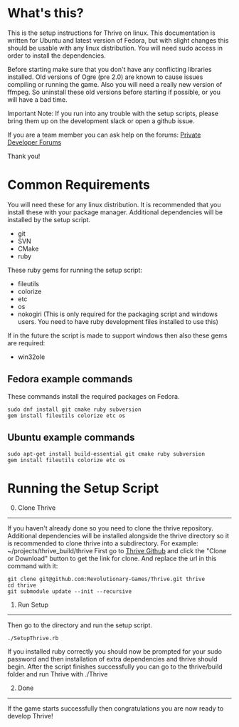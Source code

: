 What's this?
============

This is the setup instructions for Thrive on linux. This documentation
is written for Ubuntu and latest version of Fedora, but with slight
changes this should be usable with any linux distribution. You will
need sudo access in order to install the dependencies.

Before starting make sure that you don't have any conflicting
libraries installed. Old versions of Ogre (pre 2.0) are known to cause
issues compiling or running the game. Also you will need a really new
version of ffmpeg. So uninstall these old versions before starting if
possible, or you will have a bad time.


Important Note: If you run into any trouble with the setup scripts, please 
bring them up on the development slack or open a github issue.

If you are a team member you can ask help on the forums:
    [Private Developer Forums](http://forum.revolutionarygamesstudio.com/)

Thank you!


Common Requirements
========================

You will need these for any linux distribution. It is recommended that
you install these with your package manager. Additional dependencies
will be installed by the setup script.

* git
* SVN
* CMake
* ruby

These ruby gems for running the setup script:

* fileutils
* colorize
* etc
* os
* nokogiri (This is only required for the packaging script and windows users. 
You need to have ruby development files installed to use this)

If in the future the script is made to support windows then also these gems are required:

* win32ole

Fedora example commands
-----------------------

These commands install the required packages on Fedora.

    sudo dnf install git cmake ruby subversion
    gem install fileutils colorize etc os


Ubuntu example commands
-----------------------

    sudo apt-get install build-essential git cmake ruby subversion
    gem install fileutils colorize etc os


Running the Setup Script
========================

0. Clone Thrive
---------------

If you haven't already done so you need to clone the thrive
repository. Additional dependencies will be installed alongside the
thrive directory so it is recommended to clone thrive into a
subdirectory. For example: ~/projects/thrive_build/thrive First go
to [Thrive Github][thrivegh] and click the "Clone or Download" button
to get the link for clone. And replace the url in this command with it:

    git clone git@github.com:Revolutionary-Games/Thrive.git thrive
    cd thrive
    git submodule update --init --recursive
    
1. Run Setup
------------

Then go to the directory and run the setup script.

    ./SetupThrive.rb
    
If you installed ruby correctly you should now be prompted for your
sudo password and then installation of extra dependencies and thrive
should begin. After the script finishes successfully you can go to the
thrive/build folder and run Thrive with ./Thrive

2. Done
-------

If the game starts successfully then congratulations you are now ready to develop Thrive!


[thrivegh]: https://github.com/Revolutionary-Games/Thrive  "Revolutionary-Games/Thrive"
